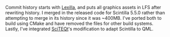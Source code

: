 Commit history starts with [Lexilla](https://github.com/ScintillaOrg/lexilla/commit/75b7a21e161f91e77a8c84a730301e0af88e4bd1), and puts all graphics assets in LFS after rewriting history.
I merged in the released code for Scintilla 5.5.0 rather than attempting to merge in its history since it was ~400MB.
I've ported both to build using CMake and have removed the files for other build systems.
Lastly, I've integrated [SciTEQt](https://github.com/mneuroth/SciTEQt/commit/ba7c1df931e3e418e7dce657003000823bf030f7)'s modification to adapt Scintilla to QML.
